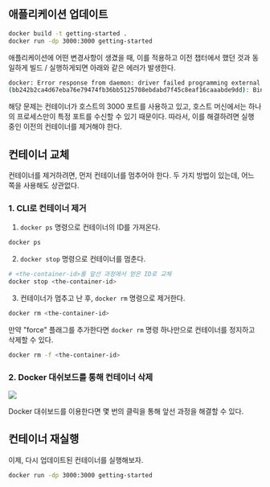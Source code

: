 ## 애플리케이션 업데이트

```bash
docker build -t getting-started .
docker run -dp 3000:3000 getting-started
```

애플리케이션에 어떤 변경사항이 생겼을 때, 이를 적용하고 이전 챕터에서 했던 것과 동일하게 빌드 / 실행하게되면 아래와 같은 에러가 발생한다.

```bash
docker: Error response from daemon: driver failed programming external connectivity on endpoint laughing_burnell
(bb242b2ca4d67eba76e79474fb36bb5125708ebdabd7f45c8eaf16caaabde9dd): Bind for 0.0.0.0:3000 failed: port is already allocated.
```

해당 문제는 컨테이너가 호스트의 3000 포트를 사용하고 있고, 호스트 머신에서는 하나의 프로세스만이 특정 포트를 수신할 수 있기 때문이다. 따라서, 이를 해결하려면 실행 중인 이전의 컨테이너를 제거해야 한다.

## 컨테이너 교체

컨테이너를 제거하려면, 먼저 컨테이너를 멈추어야 한다. 두 가지 방법이 있는데, 어느 쪽을 사용해도 상관없다.

### 1. CLI로 컨테이너 제거

1. `docker ps` 명령으로 컨테이너의 ID를 가져온다.

```bash
docker ps
```

2. `docker stop` 명령으로 컨테이너를 멈춘다.

```bash
# <the-container-id>를 앞선 과정에서 얻은 ID로 교체
docker stop <the-container-id>
```

3. 컨테이너가 멈추고 난 후, `docker rm` 명령으로 제거한다.

```bash
docker rm <the-container-id>
```

만약 "force" 플래그를 추가한다면 `docker rm` 명령 하나만으로 컨테이너를 정지하고 삭제할 수 있다.

```bash
docker rm -f <the-container-id>
```

### 2. Docker 대쉬보드를 통해 컨테이너 삭제

<img src="https://docs.docker.com/get-started/images/dashboard-removing-container.png" />

Docker 대쉬보드를 이용한다면 몇 번의 클릭을 통해 앞선 과정을 해결할 수 있다.

## 컨테이너 재실행

이제, 다시 업데이트된 컨테이너를 실행해보자.

```bash
docker run -dp 3000:3000 getting-started
```
